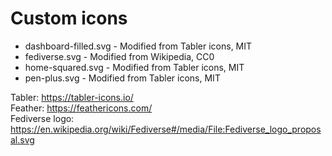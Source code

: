 # Custom icons

- dashboard-filled.svg - Modified from Tabler icons, MIT  
- fediverse.svg - Modified from Wikipedia, CC0  
- home-squared.svg - Modified from Tabler icons, MIT  
- pen-plus.svg - Modified from Tabler icons, MIT  

Tabler: https://tabler-icons.io/  
Feather: https://feathericons.com/  
Fediverse logo: https://en.wikipedia.org/wiki/Fediverse#/media/File:Fediverse_logo_proposal.svg  

